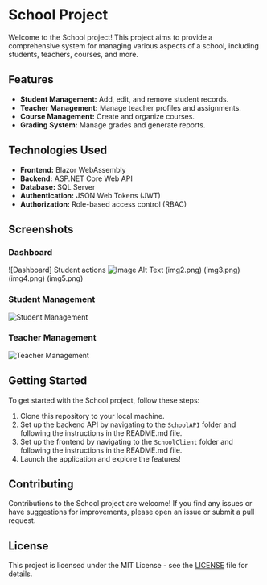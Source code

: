 # School Project

Welcome to the School project! This project aims to provide a comprehensive system for managing various aspects of a school, including students, teachers, courses, and more.

## Features

- **Student Management:** Add, edit, and remove student records.
- **Teacher Management:** Manage teacher profiles and assignments.
- **Course Management:** Create and organize courses.
- **Grading System:** Manage grades and generate reports.

## Technologies Used

- **Frontend:** Blazor WebAssembly
- **Backend:** ASP.NET Core Web API
- **Database:** SQL Server
- **Authentication:** JSON Web Tokens (JWT)
- **Authorization:** Role-based access control (RBAC)




## Screenshots

### Dashboard
![Dashboard]
Student actions
![Image Alt Text](img1.png)
(img2.png)
(img3.png)
(img4.png)
(img5.png)

### Student Management
![Student Management](images/student-management.png)

### Teacher Management
![Teacher Management](images/teacher-management.png)

## Getting Started

To get started with the School project, follow these steps:

1. Clone this repository to your local machine.
2. Set up the backend API by navigating to the `SchoolAPI` folder and following the instructions in the README.md file.
3. Set up the frontend by navigating to the `SchoolClient` folder and following the instructions in the README.md file.
4. Launch the application and explore the features!

## Contributing

Contributions to the School project are welcome! If you find any issues or have suggestions for improvements, please open an issue or submit a pull request.

## License

This project is licensed under the MIT License - see the [LICENSE](LICENSE) file for details.

